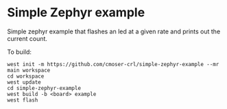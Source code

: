 # Simple Zephyr example

Simple zephyr example that flashes an led at a given rate and prints out the current count.

To build:
```
west init -m https://github.com/cmoser-crl/simple-zephyr-example --mr main workspace
cd workspace
west update
cd simple-zephyr-example
west build -b <board> example
west flash
```
